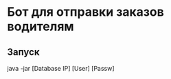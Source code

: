 Бот для отправки заказов водителям
=============================
Запуск
------------
java -jar [Database IP] [User] [Passw]

